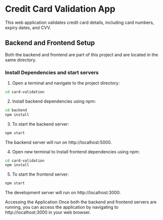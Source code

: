 # Credit Card Validation App

This web application validates credit card details, including card numbers, expiry dates, and CVV.

## Backend and Frontend Setup

Both the backend and frontend are part of this project and are located in the same directory.

### Install Dependencies and start servers

1. Open a terminal and navigate to the project directory:
```bash
cd card-validation
```

2. Install backend dependencies using npm:
```bash
cd backend
npm install
```
3. To start the backend server:

```bash
npm start
```

The backend server will run on http://localhost:5000.

4. Open new terminal to  Install frontend dependencies using npm:

```bash
cd card-validation
npm install
```

5. To start the frontend server:
```bash
npm start
```

The development server will run on http://localhost:3000.

Accessing the Application
Once both the backend and frontend servers are running, you can access the application by navigating to http://localhost:3000 in your web browser.

